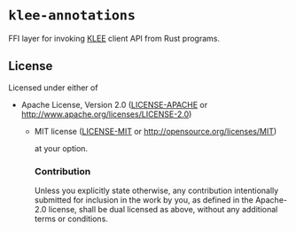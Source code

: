 # `klee-annotations`

FFI layer for invoking [KLEE](http://klee.github.io/) client API from Rust programs.

## License

Licensed under either of

- Apache License, Version 2.0 ([LICENSE-APACHE](LICENSE-APACHE) or
  http://www.apache.org/licenses/LICENSE-2.0)
  - MIT license ([LICENSE-MIT](LICENSE-MIT) or
    http://opensource.org/licenses/MIT)

    at your option.

    ### Contribution

    Unless you explicitly state otherwise, any contribution intentionally
    submitted for inclusion in the
    work by you, as defined in the Apache-2.0 license, shall be dual licensed as
    above, without any
    additional terms or conditions.
